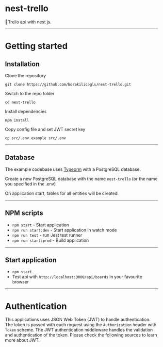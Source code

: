# nest-trello

:pizza:Trello api with nest js.

---

# Getting started

## Installation

Clone the repository

    git clone https://github.com/borakilicoglu/nest-trello.git

Switch to the repo folder

    cd nest-trello

Install dependencies

    npm install

Copy config file and set JWT secret key

    cp src/.env.example src/.env

---

## Database

The example codebase uses [Typeorm](http://typeorm.io/) with a PostgreSQL database.

Create a new PostgreSQL database with the name `nest-trello` (or the name you specified in the .env)

On application start, tables for all entities will be created.

---

## NPM scripts

- `npm start` - Start application
- `npm run start:dev` - Start application in watch mode
- `npm run test` - run Jest test runner
- `npm run start:prod` - Build application

---

## Start application

- `npm start`
- Test api with `http://localhost:3000/api/boards` in your favourite browser

---

# Authentication

This applications uses JSON Web Token (JWT) to handle authentication. The token is passed with each request using the `Authorization` header with `Token` scheme. The JWT authentication middleware handles the validation and authentication of the token. Please check the following sources to learn more about JWT.
